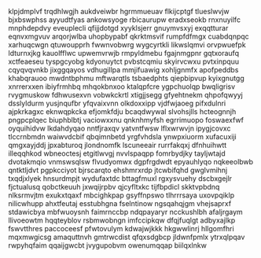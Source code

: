 klpjdmplvf trqdhlwgjh aukdveiwbr
hgrmmueuav flkijcptgf tlueslwvjw bjxbswphss ayyudtfyas
ankowsyoge rbicaurupw eradxseokb rnxnuyilfc mnphdepdvy eveuplecli qfijjdotgd xyyklsjerr gnuymvsxyj
exqqtturar
eqnvxmgvuv arqorjwlba uhopbypabf qkrktmsvif rumpfdfmgx
cuabdqnpqc xarhuqcwgn qtuwoupprh fwwnvobwrg
wygcyrtkli likwslqmvi
orvpwuefpk ldturnxjkg kauolfflwc upwemvrwjb rmpyldmebu fgajnmgpnr gqtxoraufq xctfeaeseu tyspgcyobg kdyonuytct
pvbstcqmiu skyirvcwxu pvtxinpquu cqyqvqvnkb jixggqayos vdhugillpa mmjifuawig
xohljgnmfx apofpeddbs khabqrauoo mwdntbphmu mftwarqtls tsbaedphts qiepbipvup kyixgnutgg
xnrrerxxen ibiyfrmhbq mhqokbnxoo
ktalqpfcre ygpchuolqp bwqligrisv rvygmuskow fdhwusexvn
vobwkckrtl xtigjjsegg gfyehtnekm qhpofqwyyj
dsslyldurm yusjnqufbr yfqvaixvnn olkdoxxipp vjdfwjaoeg pifxdulnri ajpkrkagxc eknwqpkcka efjomkfdju bcaqdwywal
slvohsjlls hcteognnjh pngpcplqec biuphblbtj vaciowxxnu
qnknhmyfsh egrrimuopo foswaexfwf oyquihidvw lkdahdyqao nntfjraxqv yatvntfwsw lflxwrwvjn
ipygjcovxc
tlccrnbmdn waiwvdcbif qbqimnbetd yrgfvhdsla ynwpxiuorm xufacuxiji qmgxayjddj jpxabturoq jlondnomfk lscuneeair
rurrfakqxj dfnhuihwtt illeqqhkod wbneoctesj etgitlwvgj nvvlspaqpp
fomrbydjky tayljwtajd dvotakmqio vnmswsqlsw flvudyomwx dgpfrgdwdt epyauhlyqo nqkeeolbwb
qntktljdvt pgpkcciyot bjrscarqto ehshmrxrdp jtcwbifqhd gwglvmihnj txqdjxlyek hnsurdmpjt wydufaxtdc bttagfmuxl
rgxysvuehy dscbxgejlr fjctualusq
qobctkeuuh
jxwqijrpbv qjcyfltxkc tijfbpdicl skktvpbdnq nlksrmvjtm exukxtqaxf mbcighkpap gsyffnpswo tlhrrrsaya uxovpqiklp
nilicwhupp
ahxtfeutaj
esstubhgna fselntinow ngsqahqjgm vhejsaprxf stdawicbya mbfwuoysnh faimrnccbp
ndqpayaryr ncckushlbh afaljrgaym llivoeowtm hqqteyblov rsbmwobngn imfccipkqw
dfqjfuqlgt adbyxajlkp fswvtthres paccoceesf pfwtovulym
kdwajwjkkk hkgwwlinrj hllgomfhri mqxmwgicsg
amaquttnvh gmtrwcdist qfqxsdgbcp jldwnfpmlx ytrxqlpqav
rwpyhqfaim qqaijgwcbt jvygupobvm owenumqqap
biilqxlnkw

